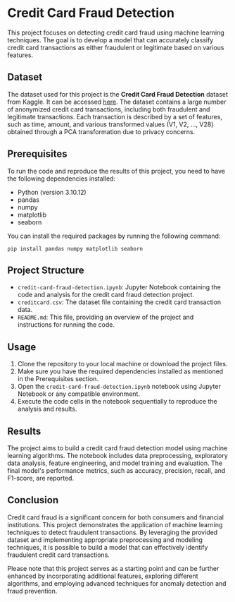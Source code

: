 # Credit Card Fraud Detection

This project focuses on detecting credit card fraud using machine learning techniques. The goal is to develop a model that can accurately classify credit card transactions as either fraudulent or legitimate based on various features.

## Dataset

The dataset used for this project is the **Credit Card Fraud Detection** dataset from Kaggle. It can be accessed [here](https://www.kaggle.com/datasets/mlg-ulb/creditcardfraud/data). The dataset contains a large number of anonymized credit card transactions, including both fraudulent and legitimate transactions. Each transaction is described by a set of features, such as time, amount, and various transformed values (V1, V2, ..., V28) obtained through a PCA transformation due to privacy concerns.

## Prerequisites

To run the code and reproduce the results of this project, you need to have the following dependencies installed:

- Python (version 3.10.12)
- pandas
- numpy
- matplotlib
- seaborn

You can install the required packages by running the following command:

```
pip install pandas numpy matplotlib seaborn
```

## Project Structure

- `credit-card-fraud-detection.ipynb`: Jupyter Notebook containing the code and analysis for the credit card fraud detection project.
- `creditcard.csv`: The dataset file containing the credit card transaction data.
- `README.md`: This file, providing an overview of the project and instructions for running the code.

## Usage

1. Clone the repository to your local machine or download the project files.
2. Make sure you have the required dependencies installed as mentioned in the Prerequisites section.
3. Open the `credit-card-fraud-detection.ipynb` notebook using Jupyter Notebook or any compatible environment.
4. Execute the code cells in the notebook sequentially to reproduce the analysis and results.

## Results

The project aims to build a credit card fraud detection model using machine learning algorithms. The notebook includes data preprocessing, exploratory data analysis, feature engineering, and model training and evaluation. The final model's performance metrics, such as accuracy, precision, recall, and F1-score, are reported.

## Conclusion

Credit card fraud is a significant concern for both consumers and financial institutions. This project demonstrates the application of machine learning techniques to detect fraudulent transactions. By leveraging the provided dataset and implementing appropriate preprocessing and modeling techniques, it is possible to build a model that can effectively identify fraudulent credit card transactions.

Please note that this project serves as a starting point and can be further enhanced by incorporating additional features, exploring different algorithms, and employing advanced techniques for anomaly detection and fraud prevention.
